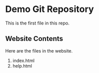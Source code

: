# Demo Git Repository

This is the first file in this repo.

## Website Contents

Here are the files in the website.

1. index.html
2. help.html


